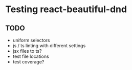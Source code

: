 # Testing react-beautiful-dnd

## TODO

- uniform selectors
- js / ts linting with different settings
- jsx files to ts?
- test file locations
- test coverage?
